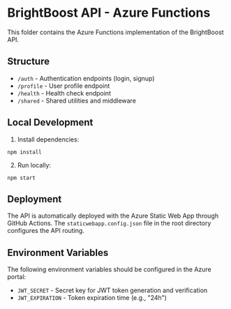 # BrightBoost API - Azure Functions

This folder contains the Azure Functions implementation of the BrightBoost API.

## Structure

- `/auth` - Authentication endpoints (login, signup)
- `/profile` - User profile endpoint
- `/health` - Health check endpoint
- `/shared` - Shared utilities and middleware

## Local Development

1. Install dependencies:

```
npm install
```

2. Run locally:

```
npm start
```

## Deployment

The API is automatically deployed with the Azure Static Web App through GitHub Actions. The `staticwebapp.config.json` file in the root directory configures the API routing.

## Environment Variables

The following environment variables should be configured in the Azure portal:

- `JWT_SECRET` - Secret key for JWT token generation and verification
- `JWT_EXPIRATION` - Token expiration time (e.g., "24h")
